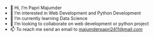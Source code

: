 - 👋 Hi, I’m Papri Majumder
- 👀 I’m interested in Web Development and Python Development
- 🌱 I’m currently learning Data Science
- 💞️ I’m looking to collaborate on web development or python project 
- 📫 To reach me send an email to majumderpapri2411@mail.com

<!---
papri24majumder/papri24majumder is a ✨ special ✨ repository because its `README.md` (this file) appears on your GitHub profile.
You can click the Preview link to take a look at your changes.
--->
